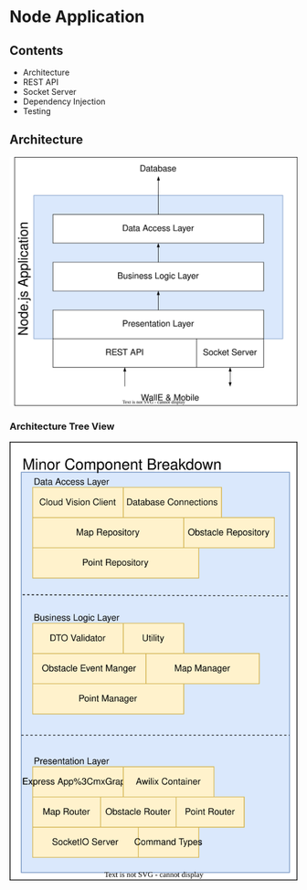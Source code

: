 # Node Application

## Contents
* Architecture
* REST API
* Socket Server
* Dependency Injection
* Testing

## Architecture
![Application Architecture](../assets/node_application_architecture.svg)


### Architecture Tree View
![Architecture Minor Components View](../assets/node_application_tree_view.svg)